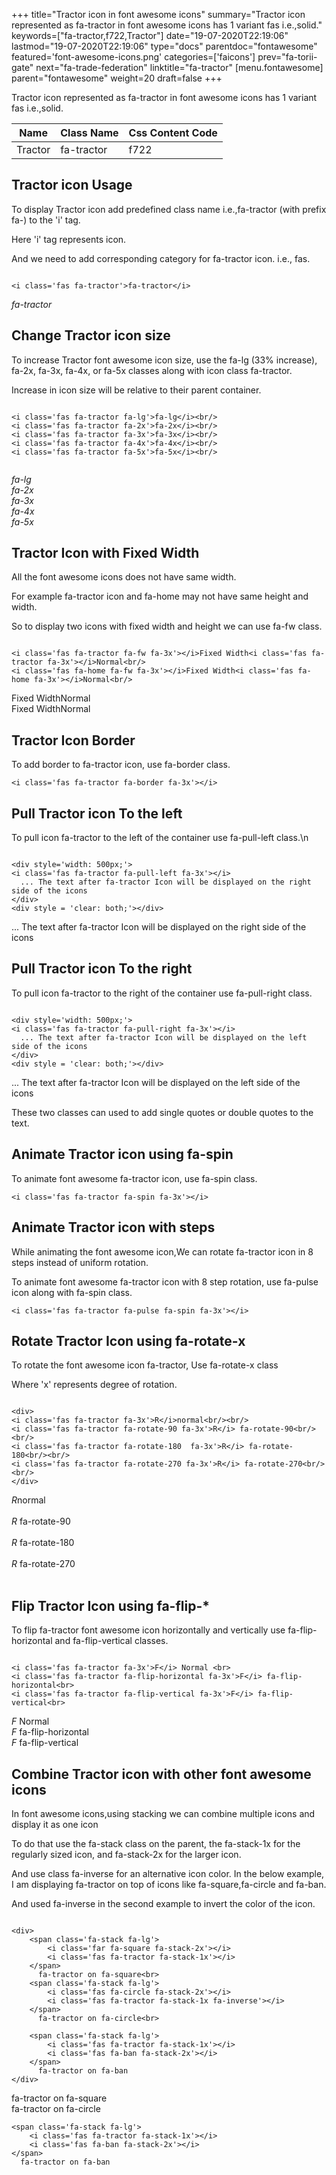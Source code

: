 +++
title="Tractor icon in font awesome icons"
summary="Tractor icon represented as fa-tractor in font awesome icons has 1 variant fas i.e.,solid."
keywords=["fa-tractor,f722,Tractor"]
date="19-07-2020T22:19:06"
lastmod="19-07-2020T22:19:06"
type="docs"
parentdoc="fontawesome"
featured='font-awesome-icons.png'
categories=['faicons']
prev="fa-torii-gate"
next="fa-trade-federation"
linktitle="fa-tractor"
[menu.fontawesome]
parent="fontawesome"
weight=20
draft=false
+++


Tractor icon represented as fa-tractor in font awesome icons has 1 variant fas i.e.,solid.

<div class='table-responsive'><table class='table'><thead><tr><th>Name</th><th>Class Name</th><th>Css Content Code</th></tr></thead><tbody><tr><td>Tractor</td><td>fa-tractor</td><td>f722</td></tr></tbody></table></div>



## Tractor icon Usage

To display Tractor icon add predefined class name i.e.,fa-tractor (with prefix fa-) to the 'i' tag.

Here 'i' tag represents icon.

And we need to add corresponding category for fa-tractor icon. i.e., fas.


```

<i class='fas fa-tractor'>fa-tractor</i>
```

<i class='fas fa-tractor'>fa-tractor</i>




## Change Tractor icon size
To increase Tractor font awesome icon size, use the fa-lg (33% increase), fa-2x, fa-3x, fa-4x, or fa-5x classes along with icon class fa-tractor.

Increase in icon size will be relative to their parent container. 

```

<i class='fas fa-tractor fa-lg'>fa-lg</i><br/>
<i class='fas fa-tractor fa-2x'>fa-2x</i><br/>
<i class='fas fa-tractor fa-3x'>fa-3x</i><br/>
<i class='fas fa-tractor fa-4x'>fa-4x</i><br/>
<i class='fas fa-tractor fa-5x'>fa-5x</i><br/>
            
```

<i class='fas fa-tractor fa-lg'>fa-lg</i><br/>
<i class='fas fa-tractor fa-2x'>fa-2x</i><br/>
<i class='fas fa-tractor fa-3x'>fa-3x</i><br/>
<i class='fas fa-tractor fa-4x'>fa-4x</i><br/>
<i class='fas fa-tractor fa-5x'>fa-5x</i><br/>
            



## Tractor Icon with Fixed Width 

All the font awesome icons does not have same width.

For example fa-tractor icon and fa-home may not have same height and width.

So to display two icons with fixed width and height we can use fa-fw class.


```

<i class='fas fa-tractor fa-fw fa-3x'></i>Fixed Width<i class='fas fa-tractor fa-3x'></i>Normal<br/>
<i class='fas fa-home fa-fw fa-3x'></i>Fixed Width<i class='fas fa-home fa-3x'></i>Normal<br/>
```

<i class='fas fa-tractor fa-fw fa-3x'></i>Fixed Width<i class='fas fa-tractor fa-3x'></i>Normal<br/>
<i class='fas fa-home fa-fw fa-3x'></i>Fixed Width<i class='fas fa-home fa-3x'></i>Normal<br/>



## Tractor Icon Border 

To add border to fa-tractor icon, use fa-border class.


```
<i class='fas fa-tractor fa-border fa-3x'></i>

```
<i class='fas fa-tractor fa-border fa-3x'></i>





## Pull Tractor icon To the left

To pull icon fa-tractor to the left of the container use fa-pull-left class.\n

```

<div style='width: 500px;'>
<i class='fas fa-tractor fa-pull-left fa-3x'></i>
  ... The text after fa-tractor Icon will be displayed on the right side of the icons
</div>
<div style = 'clear: both;'></div>
```

<div style='width: 500px;'>
<i class='fas fa-tractor fa-pull-left fa-3x'></i>
  ... The text after fa-tractor Icon will be displayed on the right side of the icons
</div>
<div style = 'clear: both;'></div>




## Pull Tractor icon To the right
To pull icon fa-tractor to the right of the container use fa-pull-right class.

```

<div style='width: 500px;'>
<i class='fas fa-tractor fa-pull-right fa-3x'></i>
  ... The text after fa-tractor Icon will be displayed on the left side of the icons
</div>
<div style = 'clear: both;'></div>
```

<div style='width: 500px;'>
<i class='fas fa-tractor fa-pull-right fa-3x'></i>
  ... The text after fa-tractor Icon will be displayed on the left side of the icons
</div>
<div style = 'clear: both;'></div>

These two classes can used to add single quotes or double quotes to the text.


## Animate Tractor icon using fa-spin
To animate font awesome fa-tractor icon, use fa-spin class.

```
<i class='fas fa-tractor fa-spin fa-3x'></i>
```
<i class='fas fa-tractor fa-spin fa-3x'></i>




## Animate Tractor icon with steps
While animating the font awesome icon,We can rotate fa-tractor icon in 8 steps instead of uniform rotation.

To animate font awesome fa-tractor icon with 8 step rotation, use fa-pulse icon along with fa-spin class.


```
<i class='fas fa-tractor fa-pulse fa-spin fa-3x'></i>

```
<i class='fas fa-tractor fa-pulse fa-spin fa-3x'></i>





## Rotate Tractor Icon using fa-rotate-x
To rotate the font awesome icon fa-tractor, Use fa-rotate-x class

Where 'x' represents degree of rotation.


```

<div>
<i class='fas fa-tractor fa-3x'>R</i>normal<br/><br/>
<i class='fas fa-tractor fa-rotate-90 fa-3x'>R</i> fa-rotate-90<br/><br/> 
<i class='fas fa-tractor fa-rotate-180  fa-3x'>R</i> fa-rotate-180<br/><br/> 
<i class='fas fa-tractor fa-rotate-270 fa-3x'>R</i> fa-rotate-270<br/><br/>
</div>
```

<div>
<i class='fas fa-tractor fa-3x'>R</i>normal<br/><br/>
<i class='fas fa-tractor fa-rotate-90 fa-3x'>R</i> fa-rotate-90<br/><br/> 
<i class='fas fa-tractor fa-rotate-180  fa-3x'>R</i> fa-rotate-180<br/><br/> 
<i class='fas fa-tractor fa-rotate-270 fa-3x'>R</i> fa-rotate-270<br/><br/>
</div>




## Flip Tractor Icon using fa-flip-*
To flip fa-tractor font awesome icon horizontally and vertically use fa-flip-horizontal and fa-flip-vertical classes. 

```

<i class='fas fa-tractor fa-3x'>F</i> Normal <br>
<i class='fas fa-tractor fa-flip-horizontal fa-3x'>F</i> fa-flip-horizontal<br>
<i class='fas fa-tractor fa-flip-vertical fa-3x'>F</i> fa-flip-vertical<br>
```

<i class='fas fa-tractor fa-3x'>F</i> Normal <br>
<i class='fas fa-tractor fa-flip-horizontal fa-3x'>F</i> fa-flip-horizontal<br>
<i class='fas fa-tractor fa-flip-vertical fa-3x'>F</i> fa-flip-vertical<br>




## Combine Tractor icon with other font awesome icons
In font awesome icons,using stacking we can combine multiple icons and display it as one icon 

To do that use the fa-stack class on the parent, the fa-stack-1x for the regularly sized icon, and fa-stack-2x for the larger icon.

And use class fa-inverse for an alternative icon color. 
In the below example, I am displaying fa-tractor on top of icons like fa-square,fa-circle and fa-ban.

And used fa-inverse in the second example to invert the color of the icon.

```

<div>
    <span class='fa-stack fa-lg'>
        <i class='far fa-square fa-stack-2x'></i>
        <i class='fas fa-tractor fa-stack-1x'></i>
    </span>
      fa-tractor on fa-square<br>
    <span class='fa-stack fa-lg'>
        <i class='fas fa-circle fa-stack-2x'></i>
        <i class='fas fa-tractor fa-stack-1x fa-inverse'></i>
    </span>
      fa-tractor on fa-circle<br>

    <span class='fa-stack fa-lg'>
        <i class='fas fa-tractor fa-stack-1x'></i>
        <i class='fas fa-ban fa-stack-2x'></i>
    </span>
      fa-tractor on fa-ban
</div>
```

<div>
    <span class='fa-stack fa-lg'>
        <i class='far fa-square fa-stack-2x'></i>
        <i class='fas fa-tractor fa-stack-1x'></i>
    </span>
      fa-tractor on fa-square<br>
    <span class='fa-stack fa-lg'>
        <i class='fas fa-circle fa-stack-2x'></i>
        <i class='fas fa-tractor fa-stack-1x fa-inverse'></i>
    </span>
      fa-tractor on fa-circle<br>

    <span class='fa-stack fa-lg'>
        <i class='fas fa-tractor fa-stack-1x'></i>
        <i class='fas fa-ban fa-stack-2x'></i>
    </span>
      fa-tractor on fa-ban
</div>






